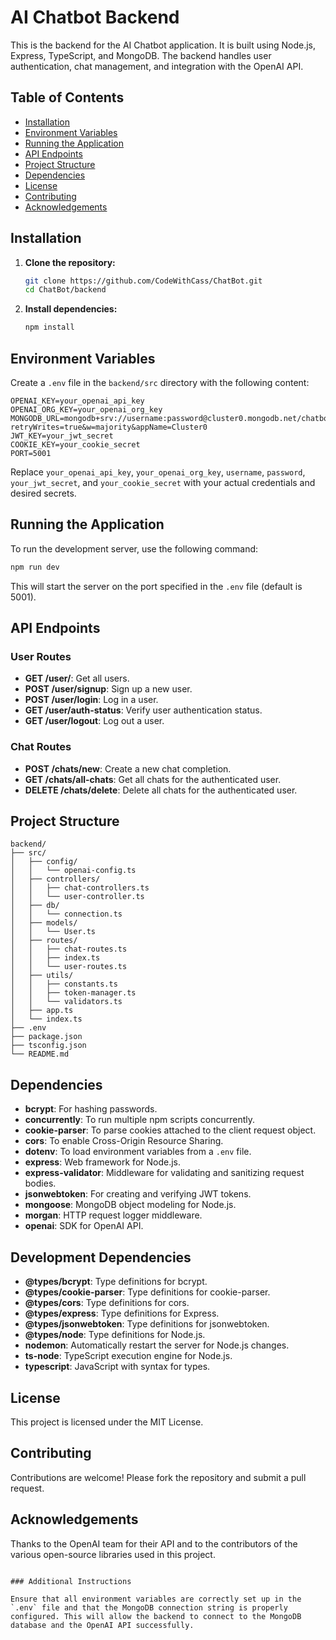 # AI Chatbot Backend

This is the backend for the AI Chatbot application. It is built using Node.js, Express, TypeScript, and MongoDB. The backend handles user authentication, chat management, and integration with the OpenAI API.

## Table of Contents

- [Installation](#installation)
- [Environment Variables](#environment-variables)
- [Running the Application](#running-the-application)
- [API Endpoints](#api-endpoints)
- [Project Structure](#project-structure)
- [Dependencies](#dependencies)
- [License](#license)
- [Contributing](#contributing)
- [Acknowledgements](#acknowledgements)

## Installation

1. **Clone the repository:**
   ```bash
   git clone https://github.com/CodeWithCass/ChatBot.git
   cd ChatBot/backend
   ```

2. **Install dependencies:**
   ```bash
   npm install
   ```

## Environment Variables

Create a `.env` file in the `backend/src` directory with the following content:

```env
OPENAI_KEY=your_openai_api_key
OPENAI_ORG_KEY=your_openai_org_key
MONGODB_URL=mongodb+srv://username:password@cluster0.mongodb.net/chatbot?retryWrites=true&w=majority&appName=Cluster0
JWT_KEY=your_jwt_secret
COOKIE_KEY=your_cookie_secret
PORT=5001
```

Replace `your_openai_api_key`, `your_openai_org_key`, `username`, `password`, `your_jwt_secret`, and `your_cookie_secret` with your actual credentials and desired secrets.

## Running the Application

To run the development server, use the following command:

```bash
npm run dev
```

This will start the server on the port specified in the `.env` file (default is 5001).

## API Endpoints

### User Routes

- **GET /user/**: Get all users.
- **POST /user/signup**: Sign up a new user.
- **POST /user/login**: Log in a user.
- **GET /user/auth-status**: Verify user authentication status.
- **GET /user/logout**: Log out a user.

### Chat Routes

- **POST /chats/new**: Create a new chat completion.
- **GET /chats/all-chats**: Get all chats for the authenticated user.
- **DELETE /chats/delete**: Delete all chats for the authenticated user.

## Project Structure

```
backend/
├── src/
│   ├── config/
│   │   └── openai-config.ts
│   ├── controllers/
│   │   ├── chat-controllers.ts
│   │   └── user-controller.ts
│   ├── db/
│   │   └── connection.ts
│   ├── models/
│   │   └── User.ts
│   ├── routes/
│   │   ├── chat-routes.ts
│   │   ├── index.ts
│   │   └── user-routes.ts
│   ├── utils/
│   │   ├── constants.ts
│   │   ├── token-manager.ts
│   │   └── validators.ts
│   ├── app.ts
│   └── index.ts
├── .env
├── package.json
├── tsconfig.json
└── README.md
```

## Dependencies

- **bcrypt**: For hashing passwords.
- **concurrently**: To run multiple npm scripts concurrently.
- **cookie-parser**: To parse cookies attached to the client request object.
- **cors**: To enable Cross-Origin Resource Sharing.
- **dotenv**: To load environment variables from a `.env` file.
- **express**: Web framework for Node.js.
- **express-validator**: Middleware for validating and sanitizing request bodies.
- **jsonwebtoken**: For creating and verifying JWT tokens.
- **mongoose**: MongoDB object modeling for Node.js.
- **morgan**: HTTP request logger middleware.
- **openai**: SDK for OpenAI API.

## Development Dependencies

- **@types/bcrypt**: Type definitions for bcrypt.
- **@types/cookie-parser**: Type definitions for cookie-parser.
- **@types/cors**: Type definitions for cors.
- **@types/express**: Type definitions for Express.
- **@types/jsonwebtoken**: Type definitions for jsonwebtoken.
- **@types/node**: Type definitions for Node.js.
- **nodemon**: Automatically restart the server for Node.js changes.
- **ts-node**: TypeScript execution engine for Node.js.
- **typescript**: JavaScript with syntax for types.

## License

This project is licensed under the MIT License.

## Contributing

Contributions are welcome! Please fork the repository and submit a pull request.

## Acknowledgements

Thanks to the OpenAI team for their API and to the contributors of the various open-source libraries used in this project.
```

### Additional Instructions

Ensure that all environment variables are correctly set up in the `.env` file and that the MongoDB connection string is properly configured. This will allow the backend to connect to the MongoDB database and the OpenAI API successfully.